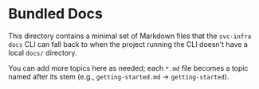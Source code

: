 # Bundled Docs

This directory contains a minimal set of Markdown files that the `svc-infra docs` CLI can fall back to when the project running the CLI doesn't have a local `docs/` directory.

You can add more topics here as needed; each `*.md` file becomes a topic named after its stem (e.g., `getting-started.md` -> `getting-started`).
